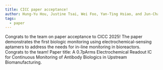 ```yaml
---
title: CICC paper acceptance!
author: Hung-Yu Hou, Justine Tsai, Wei Foo, Yan-Ting Hsiao, and Jun-Chau Chien
tags:
  - paper
---
```


Congrats to the team on paper acceptance to CICC 2025! The paper demonstrates the first biologic monitoring using electrochemical-sensing aptamers to address the needs for in-line monitoring in bioreactors. Congrats to the team! Paper title: A 0.7pArms Electrochemical Readout IC for Continuous Monitoring of Antibody Biologics in Upstream Biomanufacturing.
